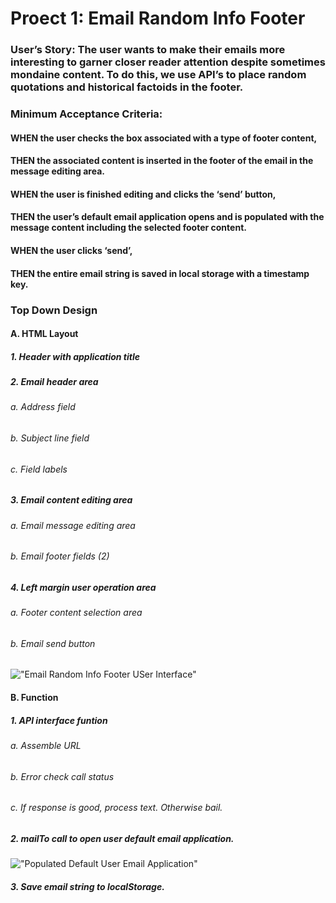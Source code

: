 # Proect 1: Email Random Info Footer
### User’s Story: The user wants to make their emails more interesting to garner closer reader attention despite sometimes mondaine content. To do this, we use API’s to place random quotations and historical factoids in the footer. 
### Minimum Acceptance Criteria: 
#### WHEN the user checks the box associated with a type of footer content, 
#### THEN the associated content is inserted in the footer of the email in the message editing area.
#### WHEN the user is finished editing and clicks the ‘send’ button,
#### THEN the user’s default email application opens and is populated with the message content including the selected footer content.
#### WHEN the user clicks ‘send’,
#### THEN the entire email string is saved in local storage with a timestamp key. 
### Top Down Design
#### A. HTML Layout 
##### 1. Header with application title
##### 2. Email header area
###### a. Address field
###### b. Subject line field
###### c. Field labels
##### 3. Email content editing area
###### a. Email message editing area
###### b. Email footer fields (2)
##### 4. Left margin user operation area
###### a. Footer content selection area
###### b. Email send button
!["Email Random Info Footer USer Interface"](./assets/images/fig_1.png "Email Random Info Footer USer Interface")
#### B. Function
##### 1. API interface funtion
###### a. Assemble URL
###### b. Error check call status
###### c. If response is good, process text. Otherwise bail.
##### 2. mailTo call to open user default email application.
!["Populated Default User Email Application"](./assets/images/fig_2.png "Populated Default User Email Application")
##### 3. Save email string to localStorage. 
